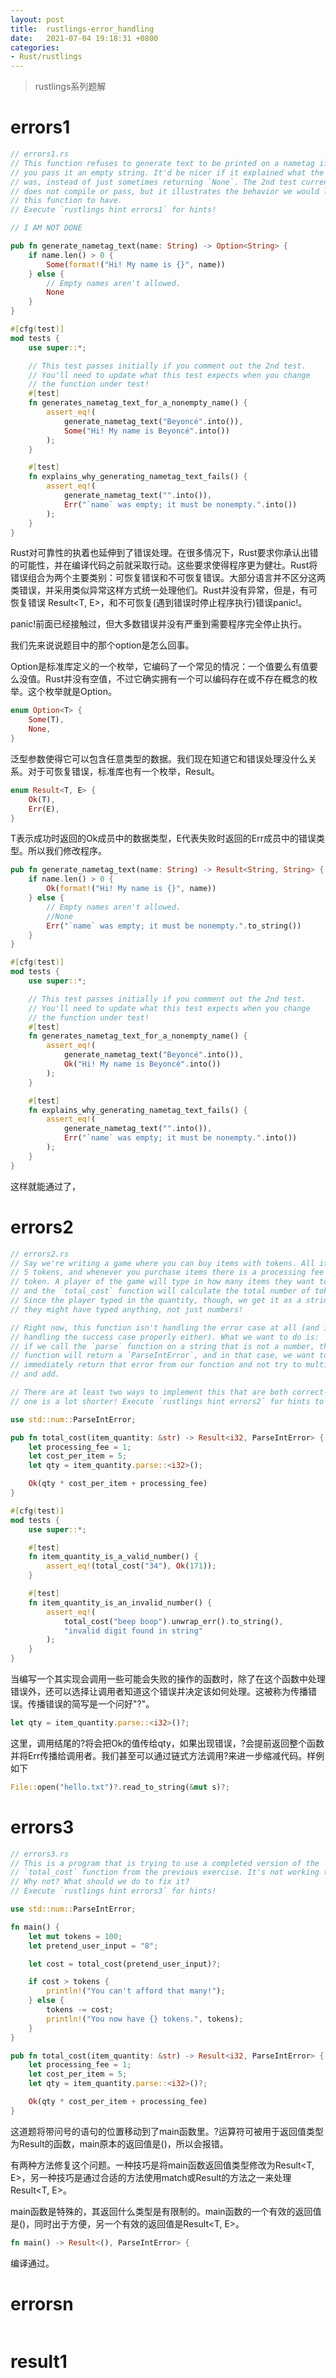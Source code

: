 ```yaml
---
layout: post
title:  rustlings-error_handling
date:   2021-07-04 19:18:31 +0800
categories:
- Rust/rustlings
---
```


> rustlings系列题解

# errors1
```rust
// errors1.rs
// This function refuses to generate text to be printed on a nametag if
// you pass it an empty string. It'd be nicer if it explained what the problem
// was, instead of just sometimes returning `None`. The 2nd test currently
// does not compile or pass, but it illustrates the behavior we would like
// this function to have.
// Execute `rustlings hint errors1` for hints!

// I AM NOT DONE

pub fn generate_nametag_text(name: String) -> Option<String> {
    if name.len() > 0 {
        Some(format!("Hi! My name is {}", name))
    } else {
        // Empty names aren't allowed.
        None
    }
}

#[cfg(test)]
mod tests {
    use super::*;

    // This test passes initially if you comment out the 2nd test.
    // You'll need to update what this test expects when you change
    // the function under test!
    #[test]
    fn generates_nametag_text_for_a_nonempty_name() {
        assert_eq!(
            generate_nametag_text("Beyoncé".into()),
            Some("Hi! My name is Beyoncé".into())
        );
    }

    #[test]
    fn explains_why_generating_nametag_text_fails() {
        assert_eq!(
            generate_nametag_text("".into()),
            Err("`name` was empty; it must be nonempty.".into())
        );
    }
}

```
Rust对可靠性的执着也延伸到了错误处理。在很多情况下，Rust要求你承认出错的可能性，并在编译代码之前就采取行动。这些要求使得程序更为健壮。Rust将错误组合为两个主要类别：可恢复错误和不可恢复错误。大部分语言并不区分这两类错误，并采用类似异常这样方式统一处理他们。Rust并没有异常，但是，有可恢复错误 Result<T, E>，和不可恢复(遇到错误时停止程序执行)错误panic!。

panic!前面已经接触过，但大多数错误并没有严重到需要程序完全停止执行。

我们先来说说题目中的那个option是怎么回事。

Option是标准库定义的一个枚举，它编码了一个常见的情况：一个值要么有值要么没值。Rust并没有空值，不过它确实拥有一个可以编码存在或不存在概念的枚举。这个枚举就是Option<T>。
```rust
enum Option<T> {
    Some(T),
    None,
}
```
泛型参数使得它可以包含任意类型的数据。我们现在知道它和错误处理没什么关系。对于可恢复错误，标准库也有一个枚举，Result。
```rust
enum Result<T, E> {
    Ok(T),
    Err(E),
}
```
T表示成功时返回的Ok成员中的数据类型，E代表失败时返回的Err成员中的错误类型。所以我们修改程序。

```rust
pub fn generate_nametag_text(name: String) -> Result<String, String> {
    if name.len() > 0 {
        Ok(format!("Hi! My name is {}", name))
    } else {
        // Empty names aren't allowed.
        //None
        Err("`name` was empty; it must be nonempty.".to_string())
    }
}

#[cfg(test)]
mod tests {
    use super::*;

    // This test passes initially if you comment out the 2nd test.
    // You'll need to update what this test expects when you change
    // the function under test!
    #[test]
    fn generates_nametag_text_for_a_nonempty_name() {
        assert_eq!(
            generate_nametag_text("Beyoncé".into()),
            Ok("Hi! My name is Beyoncé".into())
        );
    }

    #[test]
    fn explains_why_generating_nametag_text_fails() {
        assert_eq!(
            generate_nametag_text("".into()),
            Err("`name` was empty; it must be nonempty.".into())
        );
    }
}
```

这样就能通过了，

# errors2
```rust
// errors2.rs
// Say we're writing a game where you can buy items with tokens. All items cost
// 5 tokens, and whenever you purchase items there is a processing fee of 1
// token. A player of the game will type in how many items they want to buy,
// and the `total_cost` function will calculate the total number of tokens.
// Since the player typed in the quantity, though, we get it as a string-- and
// they might have typed anything, not just numbers!

// Right now, this function isn't handling the error case at all (and isn't
// handling the success case properly either). What we want to do is:
// if we call the `parse` function on a string that is not a number, that
// function will return a `ParseIntError`, and in that case, we want to
// immediately return that error from our function and not try to multiply
// and add.

// There are at least two ways to implement this that are both correct-- but
// one is a lot shorter! Execute `rustlings hint errors2` for hints to both ways.

use std::num::ParseIntError;

pub fn total_cost(item_quantity: &str) -> Result<i32, ParseIntError> {
    let processing_fee = 1;
    let cost_per_item = 5;
    let qty = item_quantity.parse::<i32>();

    Ok(qty * cost_per_item + processing_fee)
}

#[cfg(test)]
mod tests {
    use super::*;

    #[test]
    fn item_quantity_is_a_valid_number() {
        assert_eq!(total_cost("34"), Ok(171));
    }

    #[test]
    fn item_quantity_is_an_invalid_number() {
        assert_eq!(
            total_cost("beep boop").unwrap_err().to_string(),
            "invalid digit found in string"
        );
    }
}
```

当编写一个其实现会调用一些可能会失败的操作的函数时，除了在这个函数中处理错误外，还可以选择让调用者知道这个错误并决定该如何处理。这被称为传播错误。传播错误的简写是一个问好"?"。

```rust
let qty = item_quantity.parse::<i32>()?;
```

这里，调用结尾的?将会把Ok的值传给qty，如果出现错误，?会提前返回整个函数并将Err传播给调用者。我们甚至可以通过链式方法调用?来进一步缩减代码。样例如下

```rust
File::open("hello.txt")?.read_to_string(&mut s)?;
```

# errors3
```rust
// errors3.rs
// This is a program that is trying to use a completed version of the
// `total_cost` function from the previous exercise. It's not working though!
// Why not? What should we do to fix it?
// Execute `rustlings hint errors3` for hints!

use std::num::ParseIntError;

fn main() {
    let mut tokens = 100;
    let pretend_user_input = "8";

    let cost = total_cost(pretend_user_input)?;

    if cost > tokens {
        println!("You can't afford that many!");
    } else {
        tokens -= cost;
        println!("You now have {} tokens.", tokens);
    }
}

pub fn total_cost(item_quantity: &str) -> Result<i32, ParseIntError> {
    let processing_fee = 1;
    let cost_per_item = 5;
    let qty = item_quantity.parse::<i32>()?;

    Ok(qty * cost_per_item + processing_fee)
}
```

这道题将带问号的语句的位置移动到了main函数里。?运算符可被用于返回值类型为Result的函数，main原本的返回值是()，所以会报错。

有两种方法修复这个问题。一种技巧是将main函数返回值类型修改为Result<T, E>，另一种技巧是通过合适的方法使用match或Result的方法之一来处理 Result<T, E>。

main函数是特殊的，其返回什么类型是有限制的。main函数的一个有效的返回值是()，同时出于方便，另一个有效的返回值是Result<T, E>。
```rust
fn main() -> Result<(), ParseIntError> {
```

编译通过。

# errorsn
```rust

```


# result1
```rust

```
